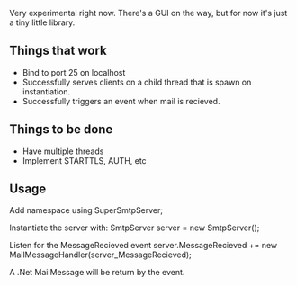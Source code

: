 Very experimental right now. There's a GUI on the way, but for now it's just a tiny little library.


## Things that work
- Bind to port 25 on localhost
- Successfully serves clients on a child thread that is spawn on instantiation.
- Successfully triggers an event when mail is recieved.

## Things to be done
- Have multiple threads
- Implement STARTTLS, AUTH, etc


## Usage
Add namespace
    using SuperSmtpServer;

Instantiate the server with:
    SmtpServer server = new SmtpServer();

Listen for the MessageRecieved event
    server.MessageRecieved += new MailMessageHandler(server_MessageRecieved);

A .Net MailMessage will be return by the event.